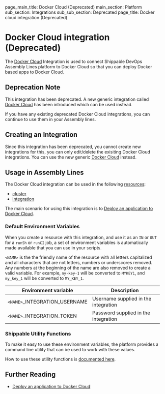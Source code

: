 page_main_title: Docker Cloud (Deprecated)
main_section: Platform
sub_section: Integrations
sub_sub_section: Deprecated
page_title: Docker cloud integration (Deprecated)

# Docker Cloud integration (Deprecated)

The [Docker Cloud](https://cloud.docker.com/) Integration is used to connect Shippable DevOps Assembly Lines platform to Docker Cloud so that you can deploy Docker based apps to Docker Cloud.

## Deprecation Note
This integration has been deprecated. A new generic integration called [Docker Cloud](/platform/integration/dclKey) has been introduced which can be used instead.

If you have any existing deprecated Docker Cloud integrations, you can continue to use them in your Assembly lines.

## Creating an Integration

Since this integration has been deprecated, you cannot create new integrations for this, you can only edit/delete the exisiting Docker Cloud integrations. You can use the new generic [Docker Cloud](/platform/integration/dclKey) instead.

## Usage in Assembly Lines

The Docker Cloud integration can be used in the following [resources](/platform/workflow/resource/overview/):

* [cluster](/platform/workflow/resource/cluster)
* [integration](/platform/workflow/resource/integration)

The main scenario for using this integration is to [Deploy an application to Docker Cloud](/deploy/continuous-delivery-single-container-docker-application/).

### Default Environment Variables
When you create a resource with this integration, and use it as an `IN` or `OUT` for a `runSh` or `runCI` job, a set of environment variables is automatically made available that you can use in your scripts.

`<NAME>` is the the friendly name of the resource with all letters capitalized and all characters that are not letters, numbers or underscores removed. Any numbers at the beginning of the name are also removed to create a valid variable. For example, `my-key-1` will be converted to `MYKEY1`, and `my_key_1` will be converted to `MY_KEY_1`.

| Environment variable						| Description                         |
| ------------- 								|------------------------------------ |
| `<NAME>`\_INTEGRATION\_USERNAME   		| Username supplied in the integration |
| `<NAME>`\_INTEGRATION\_TOKEN			| Password supplied in the integration |

### Shippable Utility Functions
To make it easy to use these environment variables, the platform provides a command line utility that can be used to work with these values.

How to use these utility functions is [documented here](/platform/tutorial/workflow/using-shipctl).

## Further Reading

* [Deploy an application to Docker Cloud](/deploy/continuous-delivery-single-container-docker-application/)
